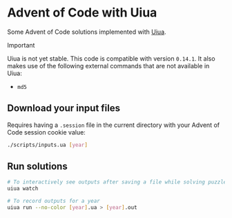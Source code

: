# Advent of Code with Uiua

Some Advent of Code solutions implemented with [Uiua](https://www.uiua.org/).

> [!IMPORTANT]  
> Uiua is not yet stable. This code is compatible with version `0.14.1`.
> It also makes use of the following external commands that are not available in Uiua:
>   * `md5`

## Download your input files

Requires having a `.session` file in the current directory with your Advent of Code session cookie value:

```sh
./scripts/inputs.ua [year]
```

## Run solutions

```sh
# To interactively see outputs after saving a file while solving puzzles
uiua watch

# To record outputs for a year
uiua run --no-color [year].ua > [year].out
```
